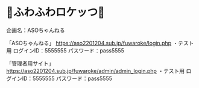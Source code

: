 # 🎈ふわふわロケッつ🚀
企画名：ASOちゃんねる

「ASOちゃんねる」
https://aso2201204.sub.jp/fuwaroke/login.php
・テスト用
ログインID：5555555  パスワード：pass5555

「管理者用サイト」
https://aso2201204.sub.jp/fuwaroke/admin/admin_login.php
・テスト用
ログインID：5555555  パスワード：pass5555
